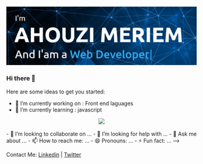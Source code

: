[![logo](https://github.com/MERIEM-dev-dev/MERIEM-dev-dev/blob/main/assets/about%20me.PNG)]()
### Hi there 👋

<!--
**MERIEM-dev-dev/MERIEM-dev-dev** is a ✨ _special_ ✨ repository because its `README.md` (this file) appears on your GitHub profile. -->

Here are some ideas to get you started:

- 🔭 I’m currently working on : Front end laguages 
- 🌱 I’m currently learning : javascript
<!--
<!-- retro visitor counter -->
<p align="center"> 
  <img src="https://profile-counter.glitch.me/hamidoucheasmae/count.svg" />
</p>
- 👯 I’m looking to collaborate on ...
- 🤔 I’m looking for help with ...
- 💬 Ask me about ...
- 📫 How to reach me: ...
- 😄 Pronouns: ...
- ⚡ Fun fact: ...
-->

Contact Me: 
 [Linkedin](https://ma.linkedin.com/in/ahouzi-maryame/es?trk=people-guest_people_search-card) | [Twitter](https://twitter.com/MeriemAhouzi)  
